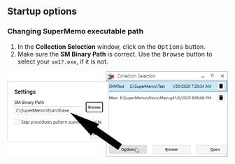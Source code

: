 ## Startup options

### Changing SuperMemo executable path

1. In the **Collection Selection** window, click on the <kbd>Options</kbd> button.
2. Make sure the **SM Binary Path** is correct. Use the <kbd>Browse</kbd> button to select your `sm1?.exe`, if it is not.

![](content/images/using-sma/options-sm-exe-path.png)